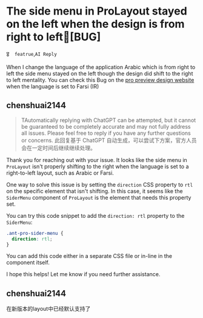 # The side menu in ProLayout stayed on the left when the design is from right to left🐛[BUG]

`🎖️  featrue`,`AI Reply`

When I change the language of the application Arabic which is from right to left the side menu stayed on the left though the design did shift to the right to left mentality.
You can check this Bug on the [pro preview design website](https://preview.pro.ant.design/) when the language is set to Farsi (IR)

## chenshuai2144

> TAutomatically replying with ChatGPT can be attempted, but it cannot be guaranteed to be completely accurate and may not fully address all issues. Please feel free to reply if you have any further questions or concerns.
> 此回复基于 ChatGPT 自动生成，可以尝试下方案，官方人员会在一定时间后继续继续处理。

Thank you for reaching out with your issue. It looks like the side menu in `ProLayout` isn't properly shifting to the right when the language is set to a right-to-left layout, such as Arabic or Farsi.

One way to solve this issue is by setting the `direction` CSS property to `rtl` on the specific element that isn't shifting. In this case, it seems like the `SiderMenu` component of `ProLayout` is the element that needs this property set.

You can try this code snippet to add the `direction: rtl` property to the `SiderMenu`:

```css
.ant-pro-sider-menu {
  direction: rtl;
}
```

You can add this code either in a separate CSS file or in-line in the component itself.

I hope this helps! Let me know if you need further assistance.

## chenshuai2144

在新版本的layout中已经默认支持了
